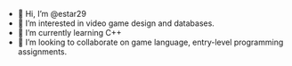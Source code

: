 - 👋 Hi, I’m @estar29
- 👀 I’m interested in video game design and databases.
- 🌱 I’m currently learning C++
- 💞️ I’m looking to collaborate on game language, entry-level programming assignments.

<!---
estar29/estar29 is a ✨ special ✨ repository because its `README.md` (this file) appears on your GitHub profile.
You can click the Preview link to take a look at your changes.
--->
